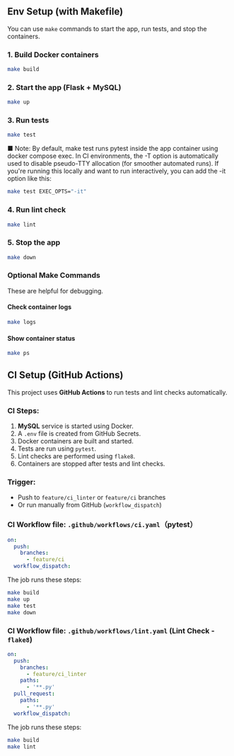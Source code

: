## Env Setup (with Makefile)

You can use `make` commands to start the app, run tests, and stop the containers.

### 1. Build Docker containers

```bash
make build
```

### 2. Start the app (Flask + MySQL)

```bash
make up
```

### 3. Run tests

```bash
make test
```
■ Note:
By default, make test runs pytest inside the app container using docker compose exec.
In CI environments, the -T option is automatically used to disable pseudo-TTY allocation (for smoother automated runs).
If you're running this locally and want to run interactively, you can add the -it option like this:

```bash
make test EXEC_OPTS="-it"
```

### 4. Run lint check

```bash
make lint
```

### 5. Stop the app

```bash
make down
```

### Optional Make Commands

These are helpful for debugging.

#### Check container logs

```bash
make logs
```

#### Show container status

```bash
make ps
```

## CI Setup (GitHub Actions)

This project uses **GitHub Actions** to run tests and lint checks automatically.

### CI Steps:

1. **MySQL** service is started using Docker.
2. A `.env` file is created from GitHub Secrets.
3. Docker containers are built and started.
4. Tests are run using `pytest`.
5. Lint checks are performed using `flake8`.
6. Containers are stopped after tests and lint checks.

### Trigger:

- Push to `feature/ci_linter` or `feature/ci` branches
- Or run manually from GitHub (`workflow_dispatch`)

### CI Workflow file: `.github/workflows/ci.yaml`（pytest）

```yaml
on:
  push:
    branches:
      - feature/ci
  workflow_dispatch:
```

The job runs these steps:

```bash
make build
make up
make test
make down
```

### CI Workflow file: `.github/workflows/lint.yaml` (Lint Check - `flake8`)

```yaml
on:
  push:
    branches:
      - feature/ci_linter
    paths:
      - '**.py'
  pull_request:
    paths:
      - '**.py'
  workflow_dispatch:
```

The job runs these steps:

```bash
make build
make lint
```